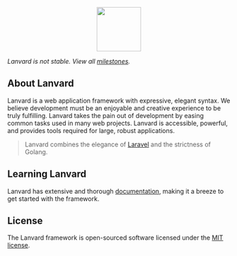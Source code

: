 <p align="center"><img src="https://avatars1.githubusercontent.com/u/57274804?s=400&u=058242df13e206950c08efd68a540445ce4da17f&v=4" width="100"></p>

_Lanvard is not stable. View all [milestones](https://github.com/lanvard/lanvard/milestones)._

## About Lanvard

Lanvard is a web application framework with expressive, elegant syntax. We believe development must be an enjoyable and creative experience to be truly fulfilling. Lanvard takes the pain out of development by easing common tasks used in many web projects. Lanvard is accessible, powerful, and provides tools required for large, robust applications.

> Lanvard combines the elegance of [Laravel](https://laravel.com) and the strictness of Golang.

## Learning Lanvard

Lanvard has extensive and thorough [documentation](https://lanvard.github.io/docs/), making it a breeze to get started
with the framework.

## License

The Lanvard framework is open-sourced software licensed under the [MIT license](https://opensource.org/licenses/MIT).
